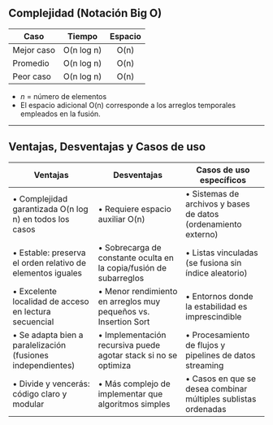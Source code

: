 ## Complejidad (Notación Big O)

| Caso           | Tiempo      | Espacio     |
|----------------|:-----------:|:-----------:|
| Mejor caso     | O(n log n)  | O(n)        |
| Promedio       | O(n log n)  | O(n)        |
| Peor caso      | O(n log n)  | O(n)        |

- _n_ = número de elementos  
- El espacio adicional O(n) corresponde a los arreglos temporales empleados en la fusión.

---

## Ventajas, Desventajas y Casos de uso

| Ventajas                                                                                     | Desventajas                                                                                       | Casos de uso específicos                                           |
|----------------------------------------------------------------------------------------------|---------------------------------------------------------------------------------------------------|--------------------------------------------------------------------|
| • Complejidad garantizada O(n log n) en todos los casos                                      | • Requiere espacio auxiliar O(n)                                                                  | • Sistemas de archivos y bases de datos (ordenamiento externo)     |
| • Estable: preserva el orden relativo de elementos iguales                                   | • Sobrecarga de constante oculta en la copia/fusión de subarreglos                                | • Listas vinculadas (se fusiona sin índice aleatorio)             |
| • Excelente localidad de acceso en lectura secuencial                                        | • Menor rendimiento en arreglos muy pequeños vs. Insertion Sort                                   | • Entornos donde la estabilidad es imprescindible                 |
| • Se adapta bien a paralelización (fusiones independientes)                                  | • Implementación recursiva puede agotar stack si no se optimiza                                   | • Procesamiento de flujos y pipelines de datos streaming          |
| • Divide y vencerás: código claro y modular                                                  | • Más complejo de implementar que algoritmos simples                                             | • Casos en que se desea combinar múltiples sublistas ordenadas    |
